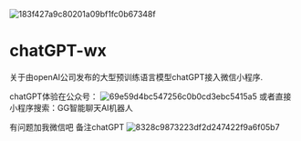 ![183f427a9c80201a09bf1fc0b67348f](https://user-images.githubusercontent.com/48462615/223731354-56d8cbaf-1f0a-402e-978c-796efc1c7bff.jpg)




# chatGPT-wx
关于由openAI公司发布的大型预训练语言模型chatGPT接入微信小程序.


chatGPT体验在公众号：
![69e59d4bc547256c0b0cd3ebc5415a5](https://user-images.githubusercontent.com/48462615/222143450-d9c69d6f-8654-4048-8988-61ee157b77cb.png)
或者直接小程序搜索：GG智能聊天AI机器人

有问题加我微信吧   备注chatGPT
![8328c9873223df2d247422f9a6f05b7](https://user-images.githubusercontent.com/48462615/221452207-969c7283-a946-4c2f-9ea6-8f5c89ec1503.jpg)
